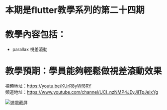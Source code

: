 # 本期是flutter教學系列的第二十四期

# 教學內容包括：
- parallax 視差滾動
# 教學預期：學員能夠輕鬆做視差滾動效果
視頻地址：https://youtu.be/KUrR8yWf8RY <br>
頻道地址：https://www.youtube.com/channel/UCI_nzNMP4JEyJiITpJeIxYg

![遊戲截屏](https://github.com/imperativelyfunctional/rpg-collision-bonfire/blob/main/demo.gif)
